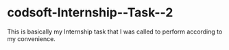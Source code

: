 # codsoft-Internship--Task--2
This is basically my Internship task that I was called to perform according to my convenience. 
